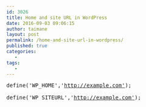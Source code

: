 ```yaml
---
id: 3026
title: Home and site URL in WordPress
date: 2016-09-03 09:06:15
author: taimane
layout: post
permalink: /home-and-site-url-in-wordpress/
published: true
categories:
   -
tags:
   -
---
```

<pre>define('WP_HOME','<a class="external free" href="http://example.com%27/">http://example.com'</a>);
define('WP_SITEURL','<a class="external free" href="http://example.com%27/">http://example.com'</a>);</pre>  

